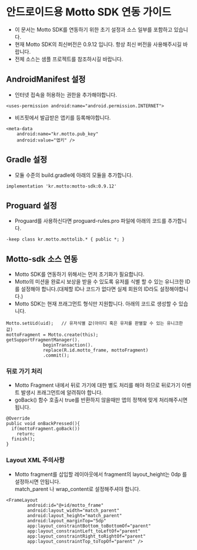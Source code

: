 # 안드로이드용 Motto SDK 연동 가이드
* 이 문서는 Motto SDK를 연동하기 위한 초기 설정과 소스 일부를 포함하고 있습니다.
* 현재 Motto SDK의 최신버전은 0.9.12 입니다. 항상 최신 버전을 사용해주시길 바랍니다.
* 전체 소스는 샘플 프로젝트를 참조하시길 바랍니다.

## AndroidManifest 설정
* 인터넷 접속을 허용하는 권한을 추가해야합니다.
<pre><code>&lt;uses-permission android:name="android.permission.INTERNET"></code></pre>

* 비즈핏에서 발급받은 앱키를 등록해야합니다.
<pre><code>&lt;meta-data 
    android:name="kr.motto.pub_key" 
    android:value="앱키" /></code></pre>

## Gradle 설정
* 모듈 수준의 build.gradle에 아래의 모듈을 추가합니다.
<pre><code>implementation 'kr.motto:motto-sdk:0.9.12'</code></pre>

## Proguard 설정
* Proguard를 사용하신다면 proguard-rules.pro 파일에 아래의 코드를 추가합니다.
<pre><code>-keep class kr.motto.mottolib.* { public *; }</code></pre>

## Motto-sdk 소스 연동
* Motto SDK를 연동하기 위해서는 먼저 초기화가 필요합니다.
* Motto의 미션을 완료시 보상을 받을 수 있도록 유저를 식별 할 수 있는 유니크한 ID를 설정해야 합니다.(대체할 ID나 코드가 없다면 실제 회원의 ID라도 설정해야합니다.)
* Motto SDK는 현재 프래그먼트 형식만 지원합니다. 아래의 코드로 생성할 수 있습니다.
<pre><code>Motto.setUid(uid);   // 유저식별 값(아이디 혹은 유저를 판별할 수 있는 유니크한 값)
mottoFragment = Motto.create(this); 
getSupportFragmentManager().
              beginTransaction().
              replace(R.id.motto_frame, mottoFragment) 
              .commit();
</code></pre>

### 뒤로 가기 처리
* Motto Fragment 내에서 뒤로 가기에 대한 별도 처리를 해야 하므로 뒤로가기 이벤트 발생시 프래그먼트에 알려줘야 합니다.
* goBack() 함수 호출시 true를 반환하지 않을때만 앱의 정책에 맞게 처리해주시면 됩니다. 
<pre><code>@Override
public void onBackPressed(){
  if(mottoFragment.goBack())
    return;
  finish();
}
</code></pre>

### Layout XML 주의사항
* Motto fragment를 삽입할 레이아웃에서 fragment의 layout_height는 0dp 를 설정하시면 안됩니다. <br> match_parent 나 wrap_content로 설정해주셔야 합니다.
<pre><code>&lt;FrameLayout
        android:id="@+id/motto_frame"
        android:layout_width="match_parent"
        android:layout_height="match_parent"
        android:layout_marginTop="5dp"
        app:layout_constraintBottom_toBottomOf="parent"
        app:layout_constraintLeft_toLeftOf="parent"
        app:layout_constraintRight_toRightOf="parent"
        app:layout_constraintTop_toTopOf="parent" />
</code></pre>
